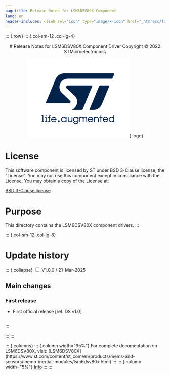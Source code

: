 ```yaml
---
pagetitle: Release Notes for LSM6DSV80X Component
lang: en
header-includes: <link rel="icon" type="image/x-icon" href="_htmresc/favicon.png" />
---
```


::: {.row}
::: {.col-sm-12 .col-lg-4}

<center>
# Release Notes for LSM6DSV80X Component Driver
Copyright &copy; 2022 STMicroelectronics\

[![ST logo](_htmresc/st_logo_2020.png)](https://www.st.com){.logo}
</center>

# License

This software component is licensed by ST under BSD 3-Clause license, the "License".
You may not use this component except in compliance with the License. You may obtain a copy of the License at:

[BSD 3-Clause license](https://opensource.org/licenses/BSD-3-Clause)

# Purpose

This directory contains the LSM6DSV80X component drivers.
:::

::: {.col-sm-12 .col-lg-8}
# Update history

::: {.collapse}
<input type="checkbox" id="collapse-section1" aria-hidden="true">
<label for="collapse-section1" aria-hidden="true">V1.0.0 / 21-Mar-2025</label>
<div>			

## Main changes

### First release

- First official release [ref. DS v1.0]

##

</div>
:::




:::
:::

<footer class="sticky">
::: {.columns}
::: {.column width="95%"}
For complete documentation on LSM6DSV80X,
visit:
[LSM6DSV80X](https://www.st.com/content/st_com/en/products/mems-and-sensors/inemo-inertial-modules/lsm6dsv80x.html)
:::
::: {.column width="5%"}
<abbr title="Based on template cx566953 version 1.0">Info</abbr>
:::
:::
</footer>
